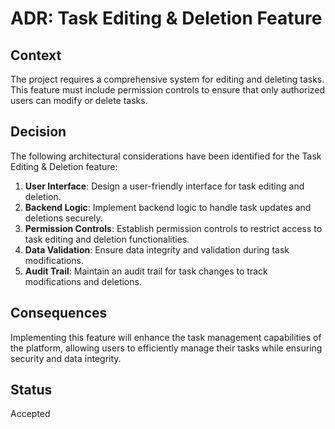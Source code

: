 # ADR: Task Editing & Deletion Feature

## Context
The project requires a comprehensive system for editing and deleting tasks. This feature must include permission controls to ensure that only authorized users can modify or delete tasks.

## Decision
The following architectural considerations have been identified for the Task Editing & Deletion feature:
1. **User Interface**: Design a user-friendly interface for task editing and deletion.
2. **Backend Logic**: Implement backend logic to handle task updates and deletions securely.
3. **Permission Controls**: Establish permission controls to restrict access to task editing and deletion functionalities.
4. **Data Validation**: Ensure data integrity and validation during task modifications.
5. **Audit Trail**: Maintain an audit trail for task changes to track modifications and deletions.

## Consequences
Implementing this feature will enhance the task management capabilities of the platform, allowing users to efficiently manage their tasks while ensuring security and data integrity.

## Status
Accepted
